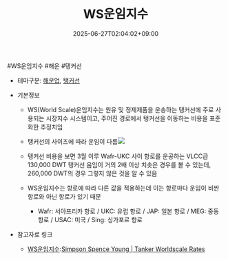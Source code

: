 ﻿---
title: "WS운임지수"
date: 2025-06-27T02:04:02+09:00
lastmod: 2025-06-27T02:04:02+09:00
type: docs
sidebar:
  open: true
weight: 6
---
<div style="display:none">
  <meta property="article:published_time" content="2025-06-26T17:04:02Z" />
  <meta property="article:modified_time" content="2025-06-26T17:04:02Z" />
</div>
#WS운임지수 #해운 #탱커선 

- 테마구분: [해운업](/industry-study/해운업/), [탱커선](/industry-study/탱커선/)

- 기본정보
	- WS(World Scale)운임지수는 원유 및 정제제품을 운송하는 탱커선에 주로 사용되는 시장지수 시스템이고, 주어진 경로에서 탱커선을 이동하는 비용을 표준화한 추정치임
	- 탱커선의 사이즈에 따라 운임이 다름![](https://i.imgur.com/ijvYnDO.png)

	- 탱커선 비용을 보면 3월 이루 Wafr-UKC 사이 항로를 운공하는 VLCC급 130,000 DWT 탱커선 움임이 거의 2배 이상 치솟은 경우를 볼 수 있는데, 260,000 DWT의 경우 그렇지 않은 것을 알 수 있음
	- WS운임지수는 항로에 따라 다른 값을 적용하는데 이는 항로마다 운임이 비싼항로와 아닌 항로가 있기 때문
		- Wafr: 서아프리카 항로 / UKC: 유럽 항로 / JAP: 일본 항로 / MEG: 중동 항로 / USAC: 미국 / Sing: 싱가포르 항로

- 참고자료 링크
	- [WS운임지수](/industry-study/ws운임지수/):[Simpson Spence Young | Tanker Worldscale Rates](https://www.ssyonline.com/free-charts/tanker-worldscale-rates/#)
